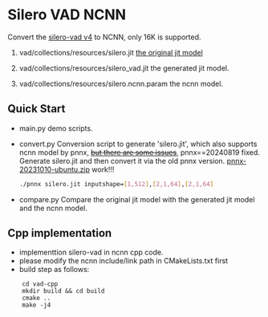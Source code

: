 # Silero VAD NCNN

Convert the [silero-vad v4](https://github.com/snakers4/silero-vad/tree/v4.0stable) to NCNN, only 16K is supported.

1. vad/collections/resources/silero.jit
[the original jit model](
https://github.com/snakers4/silero-vad/blob/v4.0stable/files/silero_vad.jit)

1. vad/collections/resources/silero_vad.jit
the generated jit model.

1. vad/collections/resources/silero.ncnn.param
the ncnn model.


## Quick Start
- main.py
demo scripts.
- convert.py
Conversion script to generate 'silero.jit', which also supports ncnn model by pnnx, ~~[but there are some issues](https://github.com/pnnx/pnnx/issues/161)~~, pnnx==20240819 fixed.
Generate silero.jit and then convert it via the old pnnx version.
[pnnx-20231010-ubuntu.zip](https://github.com/pnnx/pnnx/releases/tag/20231010) work!!!

    ```bash
    ./pnnx silero.jit inputshape=[1,512],[2,1,64],[2,1,64]
    ```

- compare.py
Compare the original jit model with the generated jit model and the ncnn model.

## Cpp implementation
- implementtion silero-vad in ncnn cpp code.
- please modify the ncnn include/link path in CMakeLists.txt first
- build step as follows:
``` shell
    cd vad-cpp
    mkdir build && cd build
    cmake ..
    make -j4
```
